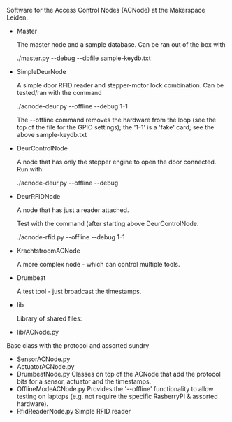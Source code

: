 Software for the Access Control Nodes (ACNode) at the
Makerspace Leiden.

* Master

  The master node and a sample database. Can be ran out of the box with

	./master.py --debug --dbfile sample-keydb.txt 

* SimpleDeurNode

  A simple door RFID reader and stepper-motor lock combination. Can be tested/ran with the command

	./acnode-deur.py --offline --debug 1-1

  The --offline command removes the hardware from the loop (see the top of the file for the GPIO settings); the '1-1' is a 'fake' card; see the above sample-keydb.txt

* DeurControlNode

  A node that has only the stepper engine to open the door connected. Run with:

	./acnode-deur.py --offline --debug

* DeurRFIDNode

  A node that has just a reader attached. 

  Test with the command (after starting above DeurControlNode.  

	./acnode-rfid.py --offline --debug 1-1

* KrachtstroomACNode
	
  A more complex node - which can control multiple tools.

* Drumbeat

  A test tool - just broadcast the timestamps.

* lib

  Library of shared files:

 * lib/ACNode.py

  Base class with the protocol and assorted sundry

 * SensorACNode.py
 * ActuatorACNode.py
 * DrumbeatNode.py
   Classes on top of the ACNode that add the protocol bits for a sensor, actuator and the timestamps.
 * OfflineModeACNode.py
   Provides the '--offline' functionality to allow testing on laptops (e.g. not require the specific RasberryPI & assorted hardware).
 * RfidReaderNode.py
	Simple RFID reader
